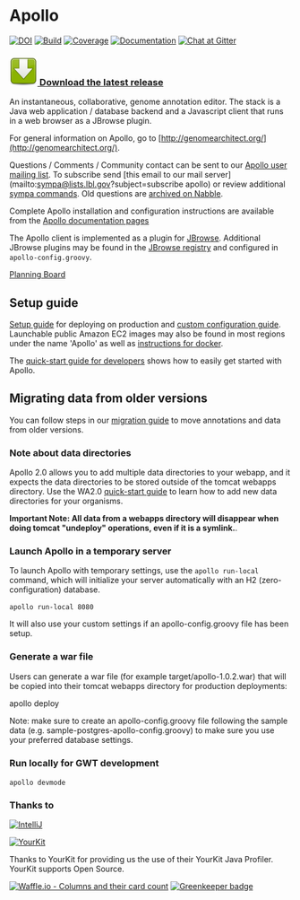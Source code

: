 # Apollo
[![DOI](https://zenodo.org/badge/DOI/10.5281/zenodo.2254462.svg)](https://doi.org/10.5281/zenodo.2254462)
[![Build](https://travis-ci.org/GMOD/Apollo.svg?branch=master)](https://travis-ci.org/GMOD/Apollo?branch=master)
[![Coverage](https://coveralls.io/repos/github/GMOD/Apollo/badge.svg?branch=master)](https://coveralls.io/github/GMOD/Apollo?branch=master)
[![Documentation](https://readthedocs.org/projects/genomearchitect/badge/?version=latest)](https://genomearchitect.readthedocs.org/en/latest/)
[![Chat at Gitter](https://badges.gitter.im/GMOD/Apollo.svg)](https://gitter.im/GMOD/Apollo?utm_source=badge&utm_medium=badge&utm_campaign=pr-badge)



### [![](https://github.com/GMOD/Apollo/blob/master/docs/images/download_small.png)&nbsp;Download the latest release](https://github.com/GMOD/Apollo/releases/latest)

An instantaneous, collaborative, genome annotation editor.  The stack is a Java web application / database backend and a
Javascript client that runs in a web browser as a JBrowse plugin.  

For general information on Apollo, go to [http://genomearchitect.org/](http://genomearchitect.org/).

Questions / Comments / Community contact can be sent to our [Apollo user mailing list](mailto:apollo@lists.lbl.gov). To subscribe send [this email to our mail server](mailto:sympa@lists.lbl.gov?subject=subscribe apollo) or review additional [sympa commands](http://www.sympa.org/manual/sympa-commands). Old questions are [archived on Nabble](http://gmod.827538.n3.nabble.com/Apollo-f815553.html).

Complete Apollo installation and configuration instructions are available from the [Apollo documentation pages](http://genomearchitect.readthedocs.io/en/latest/)

The Apollo client is implemented as a plugin for [JBrowse](http://jbrowse.org).  Additional JBrowse plugins may be found in the [JBrowse registry](https://gmod.github.io/jbrowse-registry/) and configured in ```apollo-config.groovy```.

[Planning Board](https://waffle.io/GMOD/Apollo?milestone=2.3)


## Setup guide

[Setup guide](docs/Setup.md) for deploying on production and [custom configuration guide](docs/Configure.md).  
Launchable public Amazon EC2 images may also be found in most regions under the name 'Apollo' as well as [instructions for docker](docs/Setup.md#configure-for-docker). 

The [quick-start guide for developers](docs/Apollo2Build.md) shows how to easily get started with Apollo. 


## Migrating data from older versions

You can follow steps in our [migration guide](https://github.com/GMOD/Apollo/blob/master/docs/Migration.md) to move annotations and data from older versions.

### Note about data directories

Apollo 2.0 allows you to add multiple data directories to your webapp, and it expects the data directories to be stored
outside of the tomcat webapps directory. Use the WA2.0 [quick-start guide](docs/Apollo2Build.md) to learn how to add new
data directories for your organisms.


**Important Note: All data from a webapps directory will disappear when doing tomcat "undeploy" operations, even if
it is a symlink.**.


### Launch Apollo in a temporary server

To launch Apollo with temporary settings, use the `apollo run-local` command, which will initialize your server
automatically with an H2 (zero-configuration) database.
 
    apollo run-local 8080

It will also use your custom settings if an apollo-config.groovy file has been setup.

### Generate a war file

Users can generate a war file (for example target/apollo-1.0.2.war) that will be copied into their tomcat webapps
directory for production deployments:

  apollo deploy 

Note: make sure to create an apollo-config.groovy file following the sample data (e.g.
sample-postgres-apollo-config.groovy) to make sure you use your preferred database settings.


### Run locally for GWT development

    apollo devmode 
   

### Thanks to
[![IntelliJ](https://lh6.googleusercontent.com/--QIIJfKrjSk/UJJ6X-UohII/AAAAAAAAAVM/cOW7EjnH778/s800/banner_IDEA.png)](
http://www.jetbrains.com/idea/index.html)

[![YourKit](https://www.yourkit.com/images/yklogo.png)](https://www.yourkit.com/) 

Thanks to YourKit for providing us the use of their YourKit Java Profiler.  YourKit supports Open Source.

[![Waffle.io - Columns and their card count](https://badge.waffle.io/GMOD/Apollo.svg?columns=all)](https://waffle.io/GMOD/Apollo) [![Greenkeeper badge](https://badges.greenkeeper.io/GMOD/Apollo.svg)](https://greenkeeper.io/)

